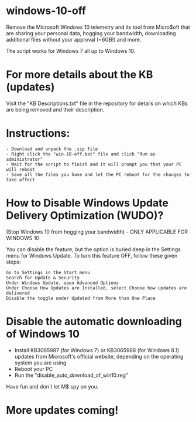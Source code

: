 # windows-10-off
Remove the Microsoft Windows 10 telemetry and its tool from Micro$oft that are sharing your personal data, hogging your bandwidth, downloading additional files without your approval (~6GB!) and more.

The script works for Windows 7 all up to Windows 10.

# For more details about the KB (updates)
Visit the "KB Descriptions.txt" file in the repository for details on which KBs are being removed and their description.

# Instructions:
	- Download and unpack the .zip file
	- Right click the "win-10-off.bat" file and click "Run as administrator"
	- Wait for the script to finish and it will prompt you that your PC will reboot
	- Save all the files you have and let the PC reboot for the changes to take affect

# How to Disable Windows Update Delivery Optimization (WUDO)?
(Stop Windows 10 from hogging your bandwidth) - ONLY APPLICABLE FOR WINDOWS 10

You can disable the feature, but the option is buried deep in the Settings menu for Windows Update.
To turn this feature OFF, follow these given steps:

	Go to Settings in the Start menu
	Search for Update & Security
	Under Windows Update, open Advanced Options
	Under Choose How Updates are Installed, select Choose how updates are delivered
	Disable the toggle under Updated from More than One Place

# Disable the automatic downloading of Windows 10
- Install KB3065987 (for Windows 7) or KB3065988 (for Windows 8.1) updates from Microsoft's official website, depending on the operating system you are using
- Reboot your PC
- Run the "disable_auto_download_of_win10.reg"


Have fun and don`t let M$ spy on you.


# More updates coming!
